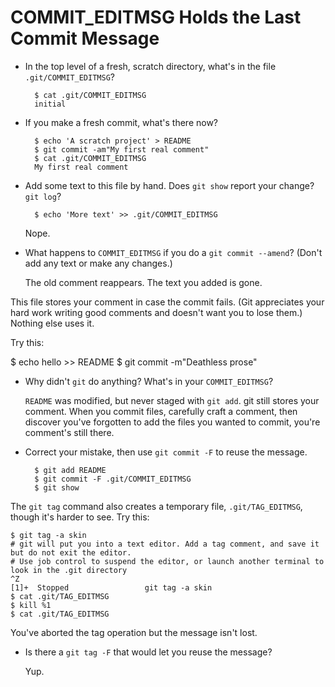 COMMIT_EDITMSG Holds the Last Commit Message
============================================

- In the top level of a fresh, scratch directory,
what's in the file `.git/COMMIT_EDITMSG`?

        $ cat .git/COMMIT_EDITMSG
        initial  

- If you make a fresh commit, what's there now?

        $ echo 'A scratch project' > README
        $ git commit -am"My first real comment"
        $ cat .git/COMMIT_EDITMSG
        My first real comment

- Add some text to this file by hand. Does `git show` report your change? `git log`?

        $ echo 'More text' >> .git/COMMIT_EDITMSG

  Nope.

- What happens to `COMMIT_EDITMSG` if you do a `git commit --amend`? (Don't add any text or make any changes.)

  The old comment reappears. The text you added is gone.

This file stores your comment in case the commit fails. (Git appreciates your hard work writing good comments and doesn't want you to lose them.)
Nothing else uses it.

Try this:

  $ echo hello >> README
  $ git commit -m"Deathless prose"

- Why didn't `git` do anything? What's in your `COMMIT_EDITMSG`?

  `README` was modified, but never staged with `git add`.
  git still stores your comment. 
  When you commit files, carefully craft a comment, then discover you've forgotten to add the files you wanted to commit, you're comment's still there.

- Correct your mistake, then use `git commit -F` to reuse the message.

        $ git add README
        $ git commit -F .git/COMMIT_EDITMSG
        $ git show

The `git tag` command also creates a temporary file, `.git/TAG_EDITMSG`, though it's harder to see. Try this:

    $ git tag -a skin
    # git will put you into a text editor. Add a tag comment, and save it but do not exit the editor.
    # Use job control to suspend the editor, or launch another terminal to look in the .git directory
    ^Z
    [1]+  Stopped                 git tag -a skin
    $ cat .git/TAG_EDITMSG
    $ kill %1
    $ cat .git/TAG_EDITMSG

You've aborted the tag operation but the message isn't lost.

- Is there a `git tag -F` that would let you reuse the message?

  Yup.
        


